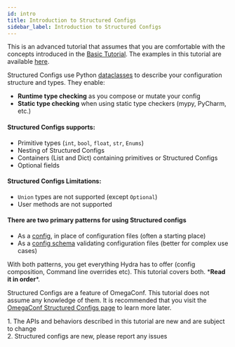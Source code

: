 ```yaml
---
id: intro
title: Introduction to Structured Configs
sidebar_label: Introduction to Structured Configs
---
```

This is an advanced tutorial that assumes that you are comfortable with the concepts introduced in the [Basic Tutorial](/tutorials/basic/your_first_app/1_simple_cli.md).
The examples in this tutorial are available [here](https://github.com/facebookresearch/hydra/tree/master/examples/tutorials/structured_configs).

Structured Configs use Python [dataclasses](https://docs.python.org/3.7/library/dataclasses.html) to 
describe your configuration structure and types. They enable:

* **Runtime type checking** as you compose or mutate your config 
* **Static type checking** when using static type checkers (mypy, PyCharm, etc.)

#### Structured Configs supports:
- Primitive types (`int`, `bool`, `float`, `str`, `Enums`) 
- Nesting of Structured Configs
- Containers (List and Dict) containing primitives or Structured Configs
- Optional fields

#### Structured Configs Limitations:
- `Union` types are not supported (except `Optional`)
- User methods are not supported

#### There are two primary patterns for using Structured configs

- As a [config](/tutorials/structured_config/1_minimal_example.md), in place of configuration files (often a starting place)
- As a [config schema](/tutorials/structured_config/5_schema.md) validating configuration files (better for complex use cases)

With both patterns, you get everything Hydra has to offer (config composition, Command line overrides etc).
This tutorial covers both. \***Read it in order**\*.

Structured Configs are a feature of OmegaConf. This tutorial does not assume any knowledge of them.
It is recommended that you visit the <a class="external" href="https://omegaconf.readthedocs.io/en/latest/structured_config.html" target="_blank">OmegaConf Structured Configs page</a> to learn more later.

<div class="alert alert--info" role="alert">
1. The APIs and behaviors described in this tutorial are new and are subject to change<br/> 
2. Structured configs are new, please report any issues<br/>
</div>
<br/>
